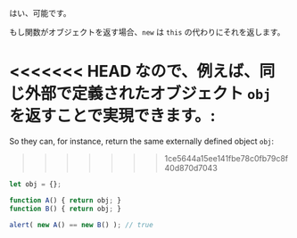 はい、可能です。

もし関数がオブジェクトを返す場合、`new` は `this` の代わりにそれを返します。

<<<<<<< HEAD
なので、例えば、同じ外部で定義されたオブジェクト `obj` を返すことで実現できます。:
=======
So they can, for instance, return the same externally defined object `obj`:
>>>>>>> 1ce5644a15ee141fbe78c0fb79c8f40d870d7043

```js run no-beautify
let obj = {};

function A() { return obj; }
function B() { return obj; }

alert( new A() == new B() ); // true
```
